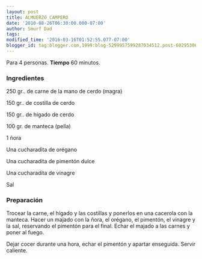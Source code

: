 ```yaml
---
layout: post
title: ALMUERZO CAMPERO
date: '2010-08-26T06:30:00.000-07:00'
author: Smurf Dad
tags: 
modified_time: '2016-03-16T01:52:55.077-07:00'
blogger_id: tag:blogger.com,1999:blog-5299957599287034512.post-6029530667471210287
---
```


Para 4 personas.
<b>Tiempo</b> 60 minutos.

<h3>Ingredientes</h3>

250 gr.. de carne de la mano de cerdo (magra)

150 gr.. de costilla de cerdo

150 gr.. de hígado de cerdo

100 gr. de manteca (pella)

1 ñora

Una cucharadita de orégano

Una cucharadita de pimentón dulce

Una cucharadita de vinagre

Sal

<h3>Preparación</h3>

Trocear la carne, el hígado y las costillas y ponerlos en una cacerola con la manteca. Hacer un majado con la ñora, el orégano, el pimentón, el vinagre y la sal, reservando el pimentón para el final. Echar el majado a las carnes y poner al fuego.

Dejar cocer durante una hora, echar el pimentón y apartar enseguida. Servir caliente.

